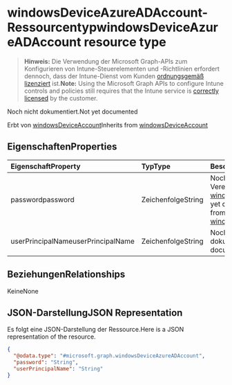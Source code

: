 # <a name="windowsdeviceazureadaccount-resource-type"></a><span data-ttu-id="b877d-101">windowsDeviceAzureADAccount-Ressourcentyp</span><span class="sxs-lookup"><span data-stu-id="b877d-101">windowsDeviceAzureADAccount resource type</span></span>

> <span data-ttu-id="b877d-102">**Hinweis:** Die Verwendung der Microsoft Graph-APIs zum Konfigurieren von Intune-Steuerelementen und -Richtlinien erfordert dennoch, dass der Intune-Dienst vom Kunden [ordnungsgemäß lizenziert](https://go.microsoft.com/fwlink/?linkid=839381) ist.</span><span class="sxs-lookup"><span data-stu-id="b877d-102">**Note:** Using the Microsoft Graph APIs to configure Intune controls and policies still requires that the Intune service is [correctly licensed](https://go.microsoft.com/fwlink/?linkid=839381) by the customer.</span></span>

<span data-ttu-id="b877d-103">Noch nicht dokumentiert.</span><span class="sxs-lookup"><span data-stu-id="b877d-103">Not yet documented</span></span>

<span data-ttu-id="b877d-104">Erbt von [windowsDeviceAccount](../resources/intune_devices_windowsdeviceaccount.md)</span><span class="sxs-lookup"><span data-stu-id="b877d-104">Inherits from [windowsDeviceAccount](../resources/intune_devices_windowsdeviceaccount.md)</span></span>

## <a name="properties"></a><span data-ttu-id="b877d-105">Eigenschaften</span><span class="sxs-lookup"><span data-stu-id="b877d-105">Properties</span></span>
|<span data-ttu-id="b877d-106">Eigenschaft</span><span class="sxs-lookup"><span data-stu-id="b877d-106">Property</span></span>|<span data-ttu-id="b877d-107">Typ</span><span class="sxs-lookup"><span data-stu-id="b877d-107">Type</span></span>|<span data-ttu-id="b877d-108">Beschreibung</span><span class="sxs-lookup"><span data-stu-id="b877d-108">Description</span></span>|
|:---|:---|:---|
|<span data-ttu-id="b877d-109">password</span><span class="sxs-lookup"><span data-stu-id="b877d-109">password</span></span>|<span data-ttu-id="b877d-110">Zeichenfolge</span><span class="sxs-lookup"><span data-stu-id="b877d-110">String</span></span>|<span data-ttu-id="b877d-111">Noch nicht dokumentiert. Vererbt von [windowsDeviceAccount](../resources/intune_devices_windowsdeviceaccount.md)</span><span class="sxs-lookup"><span data-stu-id="b877d-111">Not yet documented Inherited from [windowsDeviceAccount](../resources/intune_devices_windowsdeviceaccount.md)</span></span>|
|<span data-ttu-id="b877d-112">userPrincipalName</span><span class="sxs-lookup"><span data-stu-id="b877d-112">userPrincipalName</span></span>|<span data-ttu-id="b877d-113">Zeichenfolge</span><span class="sxs-lookup"><span data-stu-id="b877d-113">String</span></span>|<span data-ttu-id="b877d-114">Noch nicht dokumentiert.</span><span class="sxs-lookup"><span data-stu-id="b877d-114">Not yet documented</span></span>|

## <a name="relationships"></a><span data-ttu-id="b877d-115">Beziehungen</span><span class="sxs-lookup"><span data-stu-id="b877d-115">Relationships</span></span>
<span data-ttu-id="b877d-116">Keine</span><span class="sxs-lookup"><span data-stu-id="b877d-116">None</span></span>
## <a name="json-representation"></a><span data-ttu-id="b877d-117">JSON-Darstellung</span><span class="sxs-lookup"><span data-stu-id="b877d-117">JSON Representation</span></span>
<span data-ttu-id="b877d-118">Es folgt eine JSON-Darstellung der Ressource.</span><span class="sxs-lookup"><span data-stu-id="b877d-118">Here is a JSON representation of the resource.</span></span>
<!--{
  "blockType": "resource",
  "@odata.type": "microsoft.graph.windowsDeviceAzureADAccount"
}-->
``` json
{
  "@odata.type": "#microsoft.graph.windowsDeviceAzureADAccount",
  "password": "String",
  "userPrincipalName": "String"
}
```








